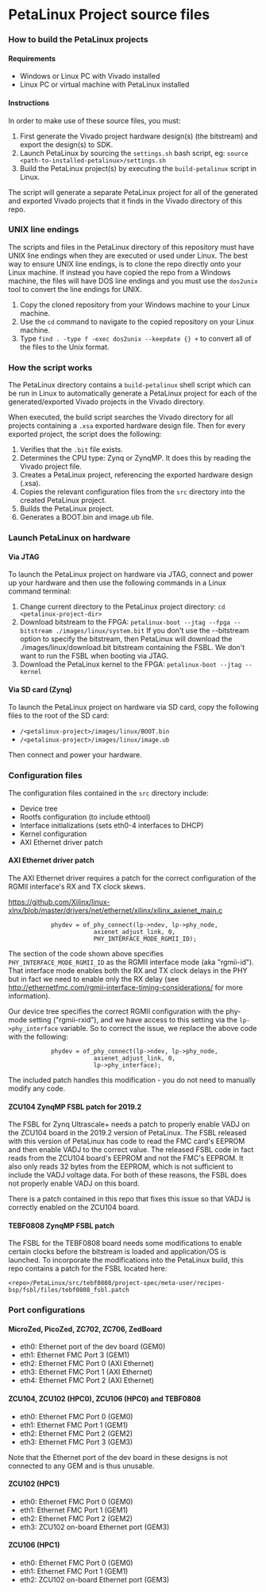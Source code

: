 PetaLinux Project source files
==============================

### How to build the PetaLinux projects

#### Requirements

* Windows or Linux PC with Vivado installed
* Linux PC or virtual machine with PetaLinux installed

#### Instructions

In order to make use of these source files, you must:

1. First generate the Vivado project hardware design(s) (the bitstream) and export the design(s) to SDK.
2. Launch PetaLinux by sourcing the `settings.sh` bash script, eg: `source <path-to-installed-petalinux>/settings.sh`
3. Build the PetaLinux project(s) by executing the `build-petalinux` script in Linux.

The script will generate a separate PetaLinux project for all of the generated and exported Vivado projects that
it finds in the Vivado directory of this repo.

### UNIX line endings

The scripts and files in the PetaLinux directory of this repository must have UNIX line endings when they are
executed or used under Linux. The best way to ensure UNIX line endings, is to clone the repo directly onto your
Linux machine. If instead you have copied the repo from a Windows machine, the files will have DOS line endings and
you must use the `dos2unix` tool to convert the line endings for UNIX.

1. Copy the cloned repository from your Windows machine to your Linux machine.
2. Use the `cd` command to navigate to the copied repository on your Linux machine.
3. Type `find . -type f -exec dos2unix --keepdate {} +` to convert all of the files
to the Unix format.

### How the script works

The PetaLinux directory contains a `build-petalinux` shell script which can be run in Linux to automatically
generate a PetaLinux project for each of the generated/exported Vivado projects in the Vivado directory.

When executed, the build script searches the Vivado directory for all projects containing a `.xsa` exported
hardware design file. Then for every exported project, the script does the following:

1. Verifies that the `.bit` file exists.
2. Determines the CPU type: Zynq or ZynqMP. It does this
by reading the Vivado project file.
3. Creates a PetaLinux project, referencing the exported hardware design (.xsa).
4. Copies the relevant configuration files from the `src` directory into the created
PetaLinux project.
5. Builds the PetaLinux project.
6. Generates a BOOT.bin and image.ub file.

### Launch PetaLinux on hardware

#### Via JTAG

To launch the PetaLinux project on hardware via JTAG, connect and power up your hardware and then
use the following commands in a Linux command terminal:

1. Change current directory to the PetaLinux project directory:
`cd <petalinux-project-dir>`
2. Download bitstream to the FPGA:
`petalinux-boot --jtag --fpga --bitstream ./images/linux/system.bit`
If you don't use the --bitstream option to specify the bitstream, then PetaLinux will download the
./images/linux/download.bit bitstream containing the FSBL. We don't want to run the FSBL when
booting via JTAG.
3. Download the PetaLinux kernel to the FPGA:
`petalinux-boot --jtag --kernel`

#### Via SD card (Zynq)

To launch the PetaLinux project on hardware via SD card, copy the following files to the root of the
SD card:

* `/<petalinux-project>/images/linux/BOOT.bin`
* `/<petalinux-project>/images/linux/image.ub`

Then connect and power your hardware.

### Configuration files

The configuration files contained in the `src` directory include:

* Device tree
* Rootfs configuration (to include ethtool)
* Interface initializations (sets eth0-4 interfaces to DHCP)
* Kernel configuration
* AXI Ethernet driver patch

#### AXI Ethernet driver patch

The AXI Ethernet driver requires a patch for the correct configuration of the RGMII interface's 
RX and TX clock skews.

https://github.com/Xilinx/linux-xlnx/blob/master/drivers/net/ethernet/xilinx/xilinx_axienet_main.c

```		} else if (lp->phy_type == XAE_PHY_TYPE_RGMII_2_0) {
			phydev = of_phy_connect(lp->ndev, lp->phy_node,
						axienet_adjust_link, 0,
						PHY_INTERFACE_MODE_RGMII_ID);
```

The section of the code shown above specifies `PHY_INTERFACE_MODE_RGMII_ID` as the RGMII interface
mode (aka "rgmii-id"). That interface mode enables both the RX and TX clock delays in the PHY but in 
fact we need to enable only the RX delay 
(see http://ethernetfmc.com/rgmii-interface-timing-considerations/ for more information).

Our device tree specifies the correct RGMII configuration with the phy-mode setting ("rgmii-rxid"),
and we have access to this setting via the `lp->phy_interface` variable. So to correct the issue, we
replace the above code with the following:

```		} else if (lp->phy_type == XAE_PHY_TYPE_RGMII_2_0) {
			phydev = of_phy_connect(lp->ndev, lp->phy_node,
						axienet_adjust_link, 0,
						lp->phy_interface);
```

The included patch handles this modification - you do not need to manually modify any code.

#### ZCU104 ZynqMP FSBL patch for 2019.2

The FSBL for Zynq Ultrascale+ needs a patch to properly enable VADJ on the ZCU104 board in the 2019.2
version of PetaLinux. The FSBL released with this version of PetaLinux has code to read the FMC card's
EEPROM and then enable VADJ to the correct value. The released FSBL code in fact reads from the ZCU104
board's EEPROM and not the FMC's EEPROM. It also only reads 32 bytes from the EEPROM, which is not 
sufficient to include the VADJ voltage data. For both of these reasons, the FSBL does not properly 
enable VADJ on this board. 

There is a patch contained in this repo that fixes this issue so that VADJ is correctly enabled on
the ZCU104 board.

#### TEBF0808 ZynqMP FSBL patch

The FSBL for the TEBF0808 board needs some modifications to enable certain clocks before the bitstream
is loaded and application/OS is launched. To incorporate the modifications into the PetaLinux build, 
this repo contains a patch for the FSBL located here:

`<repo>/PetaLinux/src/tebf0808/project-spec/meta-user/recipes-bsp/fsbl/files/tebf0808_fsbl.patch`

### Port configurations

#### MicroZed, PicoZed, ZC702, ZC706, ZedBoard

* eth0: Ethernet port of the dev board (GEM0)
* eth1: Ethernet FMC Port 3 (GEM1)
* eth2: Ethernet FMC Port 0 (AXI Ethernet)
* eth3: Ethernet FMC Port 1 (AXI Ethernet)
* eth4: Ethernet FMC Port 2 (AXI Ethernet)

#### ZCU104, ZCU102 (HPC0), ZCU106 (HPC0) and TEBF0808

* eth0: Ethernet FMC Port 0 (GEM0)
* eth1: Ethernet FMC Port 1 (GEM1)
* eth2: Ethernet FMC Port 2 (GEM2)
* eth3: Ethernet FMC Port 3 (GEM3)

Note that the Ethernet port of the dev board in these designs is not connected to any GEM and is
thus unusable.

#### ZCU102 (HPC1)

* eth0: Ethernet FMC Port 0 (GEM0)
* eth1: Ethernet FMC Port 1 (GEM1)
* eth2: Ethernet FMC Port 2 (GEM2)
* eth3: ZCU102 on-board Ethernet port (GEM3)

#### ZCU106 (HPC1)

* eth0: Ethernet FMC Port 0 (GEM0)
* eth1: Ethernet FMC Port 1 (GEM1)
* eth2: ZCU102 on-board Ethernet port (GEM3)
